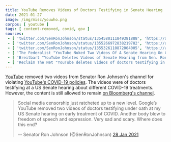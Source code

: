 ```yaml
---
title: YouTube Removes Videos of Doctors Testifying in Senate Hearing
date: 2021-01-27
image: /img/misc/youwho.png
corpos: [ youtube ]
tags: [ content-removed, covid, gov ]
sources:
 - [ 'twitter.com/SenRonJohnson/status/1354580111849381888', 'https://archive.is/DoFWj' ]
 - [ 'twitter.com/SenRonJohnson/status/1355266972838219782', 'https://archive.is/47km3' ]
 - [ 'twitter.com/SenRonJohnson/status/1355326110872064005', 'https://archive.is/59ZnK' ]
 - [ 'The Federalist "YouTube Nuked Two Videos Of A Senate Hearing On COVID-19 Treatments" by Jordan Davidson (28 Jan 2021)', 'https://archive.is/zEY67' ]
 - [ 'Breitbart "YouTube Deletes Videos of Senate Hearing from Sen. Ron Johnson’s Channel" by Allum Bokhari (28 Jan 2021)', 'https://archive.is/iYgeU' ]
 - [ 'Reclaim The Net "YouTube deletes videos of doctors testifying in Senate Homeland Committee as “coronavirus misinformation”" by Christina Maas  (29 Jan 2021)', 'https://reclaimthenet.org/youtube-deletes-videos-of-doctors-testifying-in-senate-homeland-committee/' ]
---
```


[YouTube](/youtube/) removed two videos from Senator Ron Johnson's channel for
violating [YouTube's COVID-19
policies](/events/youtube-says-contradicting-who-will-violate-guidelines/). The
videos were of doctors testifying at a US Senate hearing about different
COVID-19 treatments. However, the content is still allowed to remain [on
Bloomberg's channel](https://www.youtube.com/watch?v=k8RyV3VEDKI).

> Social media censorship just ratcheted up to a new level. Google’s YouTube
> removed two videos of doctors testifying under oath at my US Senate hearing
> on early treatment of COVID. Another body blow to freedom of speech and
> expression. Very sad and scary. Where does this end?
>
> -- Senator Ron Johnson (@SenRonJohnson) [28 Jan 2021](https://archive.is/DoFWj)
